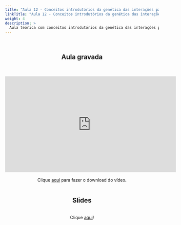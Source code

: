 ```yaml
---
title: "Aula 12 - Conceitos introdutórios da genética das interações patógeno-planta"
linkTitle: "Aula 12 - Conceitos introdutórios da genética das interações patógeno-planta"
weight: 4
description: >
  Aula teórica com conceitos introdutórios da genética das interações patógeno-planta
---
```

<br>
<div align="center">
<h2>Aula gravada</h2>
<br><br>
<iframe width="560" height="315" src="https://www.youtube.com/embed/bTjnMqqy7_Q" frameborder="0" allow="accelerometer; autoplay; clipboard-write; encrypted-media; gyroscope; picture-in-picture" allowfullscreen></iframe>
<br><br>
Clique <a href="https://photos.app.goo.gl/fjXTFmYRstNX73XQ7">aqui</a> para fazer o download do vídeo. 
<br><br>

<h2>Slides</h2>
<br>
Clique <a href="https://github.com/desirrepetters/cursogenomicaegenetica.ufpr/raw/master/userguide/content/pt-br/docs/teoricas/slides/aula_12.pdf">aqui</a>!
<br><br>

</div>